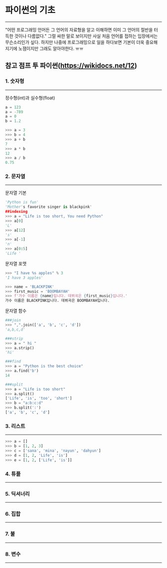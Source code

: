 # 파이썬의 기초
---

"어떤 프로그래밍 언어든 그 언어의 자료형을 알고 이해하면 이미 그 언어의 절반을 터득한 것이나 다름없다."
그럴 싸한 말로 보이지만 사실 처음 언어를 접하는 입장에서는 무슨소리인가 싶다.
하지만 나중에 프로그래밍으로 일을 하다보면 기본이 더욱 중요해 지기에 노잼이지만 그래도 알아야한다. ㅠㅠ

참고 점프 투 파이썬(https://wikidocs.net/12)
---


### 1. 숫자형
---
정수형(int)과 실수형(float)

```python
a = 123
a = -789
a = 0
b = 1.2

>>> a = 3
>>> b = 4
>>> a + b
7
>>> a * b
12
>>> a / b
0.75

```
### 2. 문자열
---
문자열 기본
```python
'Python is fun'
'Mother's favorite singer is blackpink'
##indexing
>>> a = "Life is too short, You need Python"
>>> a[0]
'L'
>>> a[12]
's'
>>> a[-1]
'n'
>>> a[0:5]
'Life '
```

문자열 포맷
```python
>>> "I have %s apples" % 3
'I have 3 apples'

>>> name = 'BLACKPINK'
>>> first_music = 'BOOMBAYAH' 
>>> f'가수 이름은 {name}입니다. 데뷔곡은 {first_music}입니다.'
가수 이름은 BLACKPINK입니다. 데뷔곡은 BOOMBAYAH입니다.
```
문자열 함수
```python
###join
>>> ",".join(['a', 'b', 'c', 'd'])
'a,b,c,d'

###strip
>>> a = " hi "
>>> a.strip()
'hi'

###find
>>> a = "Python is the best choice"
>>> a.find('b')
14

###split
>>> a = "Life is too short"
>>> a.split()
['Life', 'is', 'too', 'short']
>>> b = "a:b:c:d"
>>> b.split(':')
['a', 'b', 'c', 'd']

```
### 3. 리스트
---
```python
>>> a = []
>>> b = [1, 2, 3]
>>> c = ['sana', 'mina', 'nayun', 'dahyun']
>>> d = [1, 2, 'Life', 'is']
>>> e = [1, 2, ['Life', 'is']]
```
### 4. 튜플
---

### 5. 딕셔너리
---

### 6. 집합
---

### 7. 불
---

### 8. 변수
---
